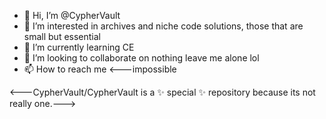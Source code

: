 - 👋 Hi, I’m @CypherVault
- 👀 I’m interested in archives and niche code solutions, those that are small but essential
- 🌱 I’m currently learning CE
- 💞️ I’m looking to collaborate on nothing leave me alone lol
- 📫 How to reach me <---impossible

<---CypherVault/CypherVault is a ✨ special ✨ repository because its not really one.--->
